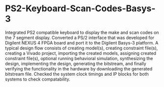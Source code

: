 # PS2-Keyboard-Scan-Codes-Basys-3
Integrated PS2 compatible keyboard to display the make and scan codes on the 7 segment display.
Converted a PS/2 interface that was developed for Digilent NEXUS 4 FPGA board and port it to the Digilent Basys-3 platform.
A typical design flow consists of creating model(s), creating constraint file(s), creating a Vivado project, importing the
created models, assigning created constraint file(s), optional running behavioral simulation, synthesizing the design, implementing
the design, generating the bitstream, and finally verifying the functionality in the hardware by downloading the generated bitstream file. 
Checked the system clock timings and IP blocks for both systems to check compatability.
